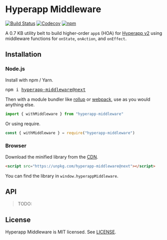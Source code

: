# Hyperapp Middleware

[![Build Status](https://travis-ci.org/okwolf/hyperapp-middleware.svg?branch=master)](https://travis-ci.org/okwolf/hyperapp-middleware)
[![Codecov](https://img.shields.io/codecov/c/github/okwolf/hyperapp-middleware/master.svg)](https://codecov.io/gh/okwolf/hyperapp-middleware)
[![npm](https://img.shields.io/npm/v/hyperapp-middleware/next.svg)](https://www.npmjs.org/package/hyperapp-middleware/v/next)

A 0.7 KB utility belt to build higher-order `app`s (HOA) for [Hyperapp v2](https://github.com/jorgebucaran/hyperapp/tree/V2) using middleware functions for `onState`, `onAction`, and `onEffect`.

## Installation

### Node.js

Install with npm / Yarn.

<pre>
npm i <a href=https://www.npmjs.com/package/hyperapp-middleware/v/next>hyperapp-middleware@next</a>
</pre>

Then with a module bundler like [rollup](https://github.com/rollup/rollup) or [webpack](https://github.com/webpack/webpack), use as you would anything else.

```js
import { withMiddleware } from "hyperapp-middleware"
```

Or using require.

```js
const { withMiddleware } = require("hyperapp-middleware")
```

### Browser

Download the minified library from the [CDN](https://unpkg.com/hyperapp-middleware@next).

```html
<script src="https://unpkg.com/hyperapp-middleware@next"></script>
```

You can find the library in `window.hyperappMiddleware`.

## API

> TODO:

## License

Hyperapp Middleware is MIT licensed. See [LICENSE](LICENSE.md).
